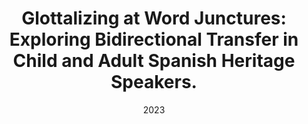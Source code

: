 ---
title: "Glottalizing at Word Junctures: Exploring Bidirectional Transfer in Child and Adult Spanish Heritage Speakers."
collection: publications
excerpt: 'In press'
date: 2023
venue: 'Bilingualism: Language and Cognition'
paperurl: 'In press'
---